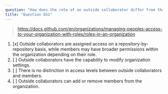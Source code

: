 ```yaml
---
question: "How does the role of an outside collaborator differ from that of a member within a GitHub organization?"
title: "Question 051"
---
```


> https://docs.github.com/en/organizations/managing-peoples-access-to-your-organization-with-roles/roles-in-an-organization
1. [x] Outside collaborators are assigned access on a repository-by-repository basis, while members may have broader permissions within the organization depending on their role.
1. [ ] Outside collaborators have the capability to modify organization settings.
1. [ ] There is no distinction in access levels between outside collaborators and members.
1. [ ] Outside collaborators can add or remove members from the organization.
